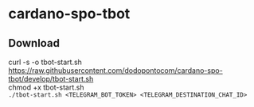 # cardano-spo-tbot

## Download
curl -s -o tbot-start.sh  https://raw.githubusercontent.com/dodopontocom/cardano-spo-tbot/develop/tbot-start.sh  
chmod +x tbot-start.sh  
`./tbot-start.sh <TELEGRAM_BOT_TOKEN> <TELEGRAM_DESTINATION_CHAT_ID>  `
